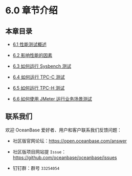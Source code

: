 # 6.0 章节介绍

## 本章目录

* [6.1 性能测试概述](../6.6-0-test-oceanbase-database/2.performance-testing-overview.md)

* [6.2 影响性能的因素](../6.6-0-test-oceanbase-database/3.6-2-factors-affecting-performance.md)

* [6.3 如何运行 Sysbench 测试](../6.6-0-test-oceanbase-database/4.6-3-how-to-run-the-sysbench-test.md)

* [6.4 如何运行 TPC-C 测试](../6.6-0-test-oceanbase-database/5.6-4-how-do-i-run-the-tpc-c-test.md)

* [6.5 如何运行 TPC-H 测试](../6.6-0-test-oceanbase-database/6.6-5-how-do-i-run-tpc-h-tests.md)

* [6.6 如何使用 JMeter 运行业务场景测试](../6.6-0-test-oceanbase-database/7.6-6-how-to-use-testing-in-running-business-scenarios.md)

## 联系我们

欢迎 OceanBase 爱好者、用户和客户联系我们反馈问题：

* 社区版官网论坛：<https://open.oceanbase.com/answer>

* 社区版项目网站提 `Issue`：<https://github.com/oceanbase/oceanbase/issues>

* 钉钉群：群号 `33254054`
